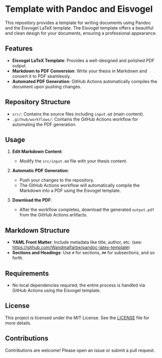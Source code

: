 # Template with Pandoc and Eisvogel

This repository provides a template for writing documents using Pandoc and the Eisvogel LaTeX template. The Eisvogel template offers a beautiful and clean design for your documents, ensuring a professional appearance.

## Features

- **Eisvogel LaTeX Template**: Provides a well-designed and polished PDF output.
- **Markdown to PDF Conversion**: Write your thesis in Markdown and convert it to PDF seamlessly.
- **Automated PDF Generation**: GitHub Actions automatically compiles the document upon pushing changes.

## Repository Structure

- `src/`: Contains the source files including `input.md` (main content).
- `.github/workflows/`: Contains the GitHub Actions workflow for automating the PDF generation.

## Usage

1. **Edit Markdown Content**:
   - Modify the `src/input.md` file with your thesis content.

2. **Automatic PDF Generation**:
   - Push your changes to the repository.
   - The GitHub Actions workflow will automatically compile the Markdown into a PDF using the Eisvogel template.

3. **Download the PDF**:
   - After the workflow completes, download the generated `output.pdf` from the GitHub Actions artifacts.

## Markdown Structure

- **YAML Front Matter**: Include metadata like title, author, etc. (see: https://github.com/Wandmalfarbe/pandoc-latex-template)
- **Sections and Headings**: Use `#` for sections, `##` for subsections, and so forth.

## Requirements

- No local dependencies required; the entire process is handled via GitHub Actions using the Eisvogel template.

## License

This project is licensed under the MIT License. See the [LICENSE](LICENSE) file for more details.

## Contributions

Contributions are welcome! Please open an issue or submit a pull request.
